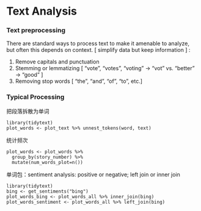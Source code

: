 # Text Analysis

### Text preprocessing 

There are standard ways to process text to make it amenable to analyze, but often this depends on context. \[ simplify data but keep information \] :

1. Remove capitals and punctuation 
2. Stemming or lemmatizing \[ “vote”, “votes”, “voting” → “vot” vs. “better” → “good” \] 
3. Removing stop words \[ “the”, “and”, “of”, “to”, etc.\]

### Typical Processing

把段落拆散为单词

```text
library(tidytext)
plot_words <- plot_text %>% unnest_tokens(word, text)
```

统计频次

```text
plot_words <- plot_words %>% 
  group_by(story_number) %>% 
  mutate(num_words_plot=n())
```

单词包：sentiment analysis: positive or negative; left join or inner join

```text
library(tidytext)
bing <- get_sentiments("bing")
plot_words_bing <- plot_words_all %>% inner_join(bing)
plot_words_sentiment <- plot_words_all %>% left_join(bing)
```



